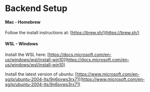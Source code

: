 # Backend Setup

#### Mac - Homebrew

Follow the install instructions at: [https://brew.sh/](https://brew.sh/)

#### WSL - Windows

Install the WSL here: [https://docs.microsoft.com/en-us/windows/wsl/install-win10](https://docs.microsoft.com/en-us/windows/wsl/install-win10)

Install the latest version of ubuntu: [https://www.microsoft.com/en-sg/p/ubuntu-2004-lts/9n6svws3rx71](https://www.microsoft.com/en-sg/p/ubuntu-2004-lts/9n6svws3rx71)

